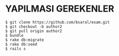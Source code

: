 # YAPILMASI GEREKENLER
	
	
	$ git clone https://github.com/bsaral/exam.git
	$ git checkout -b author2
	$ git pull origin author2
	$ bundle
	$ rake db:migrate
	$ rake db:seed
	$ rails s 
	
	
	
		
		


















































































































































